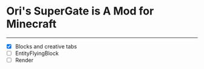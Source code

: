 # Ori's SuperGate is A Mod for Minecraft 
***********************************************
* [x] Blocks and creative tabs
* [ ] EntityFlyingBlock 
* [ ] Render